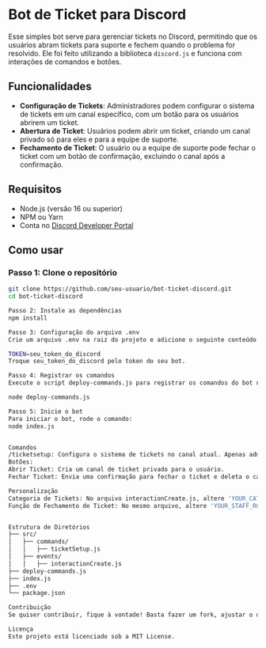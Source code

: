 # Bot de Ticket para Discord

Esse simples bot serve para gerenciar tickets no Discord, permitindo que os usuários abram tickets para suporte e fechem quando o problema for resolvido. Ele foi feito utilizando a biblioteca `discord.js` e funciona com interações de comandos e botões.

## Funcionalidades

- **Configuração de Tickets**: Administradores podem configurar o sistema de tickets em um canal específico, com um botão para os usuários abrirem um ticket.
- **Abertura de Ticket**: Usuários podem abrir um ticket, criando um canal privado só para eles e para a equipe de suporte.
- **Fechamento de Ticket**: O usuário ou a equipe de suporte pode fechar o ticket com um botão de confirmação, excluindo o canal após a confirmação.

## Requisitos

- Node.js (versão 16 ou superior)
- NPM ou Yarn
- Conta no [Discord Developer Portal](https://discord.com/developers/applications)

## Como usar

### Passo 1: Clone o repositório

```bash
git clone https://github.com/seu-usuario/bot-ticket-discord.git
cd bot-ticket-discord

Passo 2: Instale as dependências
npm install

Passo 3: Configuração do arquivo .env
Crie um arquivo .env na raiz do projeto e adicione o seguinte conteúdo:

TOKEN=seu_token_do_discord
Troque seu_token_do_discord pelo token do seu bot.

Passo 4: Registrar os comandos
Execute o script deploy-commands.js para registrar os comandos do bot no Discord:

node deploy-commands.js

Passo 5: Inicie o bot
Para iniciar o bot, rode o comando:
node index.js


Comandos
/ticketsetup: Configura o sistema de tickets no canal atual. Apenas administradores podem usar esse comando.
Botões:
Abrir Ticket: Cria um canal de ticket privado para o usuário.
Fechar Ticket: Envia uma confirmação para fechar o ticket e deleta o canal após a confirmação.

Personalização
Categoria de Tickets: No arquivo interactionCreate.js, altere 'YOUR_CATEGORY_ID_HERE' pela ID da categoria onde os tickets serão criados no seu servidor.
Função de Fechamento de Ticket: No mesmo arquivo, altere 'YOUR_STAFF_ROLE_ID_HERE' pela ID do cargo que deve ter permissão para ver os tickets.


Estrutura de Diretórios
├── src/
│   ├── commands/
│   │   ├── ticketSetup.js
│   ├── events/
│   │   ├── interactionCreate.js
├── deploy-commands.js
├── index.js
├── .env
└── package.json

Contribuição
Se quiser contribuir, fique à vontade! Basta fazer um fork, ajustar o que for necessário e abrir um pull request.

Licença
Este projeto está licenciado sob a MIT License.
